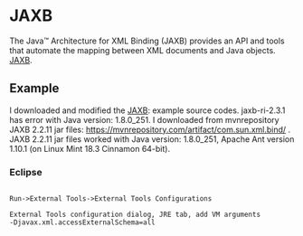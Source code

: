 # JAXB

The Java™ Architecture for XML Binding (JAXB) provides an API and tools that automate the mapping between XML documents and Java objects.
[JAXB][].

[JAXB]: https://javaee.github.io/jaxb-v2/

## Example
I downloaded and modified the [JAXB]: example source codes.
jaxb-ri-2.3.1 has error with Java version: 1.8.0_251.
I downloaded from mvnrepository JAXB 2.2.11 jar files: https://mvnrepository.com/artifact/com.sun.xml.bind/ .
JAXB 2.2.11 jar files worked with Java version: 1.8.0_251, Apache Ant version 1.10.1 (on Linux Mint 18.3 Cinnamon 64-bit).

### Eclipse

```

Run->External Tools->External Tools Configurations

External Tools configuration dialog, JRE tab, add VM arguments
-Djavax.xml.accessExternalSchema=all
```

